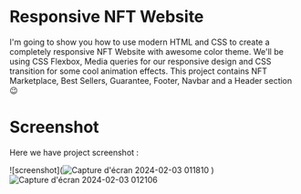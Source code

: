 # Responsive NFT Website

I'm going to show you how to use modern HTML and CSS to create a completely responsive NFT Website with awesome color theme. We'll be using CSS Flexbox, Media queries for our responsive design and CSS  transition for some cool animation effects. This project contains NFT Marketplace, Best Sellers, Guarantee, Footer, Navbar and a Header section😉

# Screenshot
Here we have project screenshot :

![screenshot](![Capture d'écran 2024-02-03 011810](https://github.com/Rayane-45/NFT-Website-/assets/131754025/9436bfc2-72df-4c05-b62d-d7d82100e37e)
)
![Capture d'écran 2024-02-03 012106](https://github.com/Rayane-45/NFT-Website-/assets/131754025/c51cb1c0-5ca6-4f55-8a0c-425cc2888ae0)
